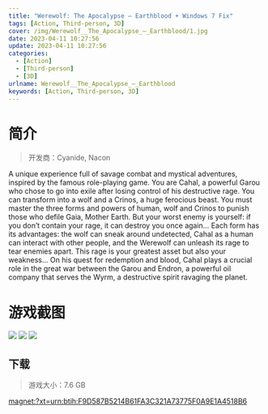 ```yaml
---
title: "Werewolf: The Apocalypse — Earthblood + Windows 7 Fix"
tags: [Action, Third-person, 3D]
cover: /img/Werewolf__The_Apocalypse_—_Earthblood/1.jpg
date: 2023-04-11 10:27:56
update: 2023-04-11 10:27:56
categories: 
  - [Action]
  - [Third-person]
  - [3D]
urlname: Werewolf__The_Apocalypse_—_Earthblood
keywords: [Action, Third-person, 3D]
---
```

# 简介

> 开发商：Cyanide, Nacon

A unique experience full of savage combat and mystical adventures, inspired by the famous role-playing game.
You are Cahal, a powerful Garou who chose to go into exile after losing control of his destructive rage. You can transform into a wolf and a Crinos, a huge ferocious beast. You must master the three forms and powers of human, wolf and Crinos to punish those who defile Gaia, Mother Earth. But your worst enemy is yourself: if you don’t contain your rage, it can destroy you once again…
Each form has its advantages: the wolf can sneak around undetected, Cahal as a human can interact with other people, and the Werewolf can unleash its rage to tear enemies apart. This rage is your greatest asset but also your weakness…
On his quest for redemption and blood, Cahal plays a crucial role in the great war between the Garou and Endron, a powerful oil company that serves the Wyrm, a destructive spirit ravaging the planet.

# 游戏截图

![](/img/Werewolf__The_Apocalypse_—_Earthblood/2.jpg)
![](/img/Werewolf__The_Apocalypse_—_Earthblood/3.jpg)
![](/img/Werewolf__The_Apocalypse_—_Earthblood/4.jpg)


## 下载

> 游戏大小：7.6 GB

[magnet:?xt=urn:btih:F9D587B5214B61FA3C321A73775F0A9E1A4518B6](magnet:?xt=urn:btih:F9D587B5214B61FA3C321A73775F0A9E1A4518B6)